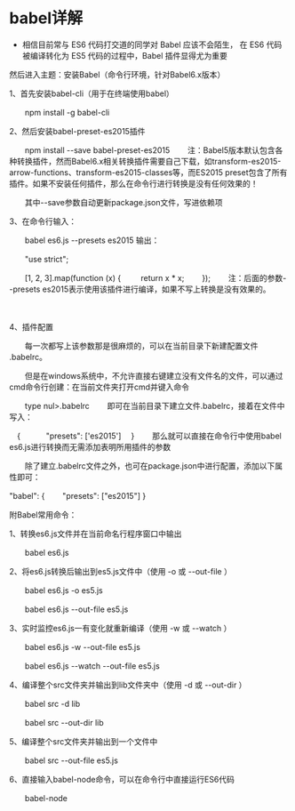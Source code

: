 # babel详解 #

- 相信目前常与 ES6 代码打交道的同学对 Babel 应该不会陌生，
在 ES6 代码被编译转化为 ES5 代码的过程中，Babel 插件显得尤为重要

然后进入主题：安装Babel（命令行环境，针对Babel6.x版本）

 

1、首先安装babel-cli（用于在终端使用babel）  

　　npm install -g babel-cli
 

2、然后安装babel-preset-es2015插件

　　npm install --save babel-preset-es2015
　　注：Babel5版本默认包含各种转换插件，然而Babel6.x相关转换插件需要自己下载，如transform-es2015-arrow-functions、transform-es2015-classes等，而ES2015 preset包含了所有插件。如果不安装任何插件，那么在命令行进行转换是没有任何效果的！

　　其中--save参数自动更新package.json文件，写进依赖项

 

3、在命令行输入：

　　babel es6.js --presets es2015
输出：

　　"use strict";

　　[1, 2, 3].map(function (x) {
　　  return x * x;
　　});
　　注：后面的参数--presets es2015表示使用该插件进行编译，如果不写上转换是没有效果的。

　

4、插件配置

　　每一次都写上该参数那是很麻烦的，可以在当前目录下新建配置文件 .babelrc。

　　但是在windows系统中，不允许直接右键建立没有文件名的文件，可以通过cmd命令行创建：在当前文件夹打开cmd并键入命令

　　type nul>.babelrc
　　即可在当前目录下建立文件.babelrc，接着在文件中写入：

　{
　　　"presets": ['es2015']
　}
　　那么就可以直接在命令行中使用babel es6.js进行转换而无需添加表明所用插件的参数

 

　　除了建立.babelrc文件之外，也可在package.json中进行配置，添加以下属性即可：

  "babel": {
   　　"presets": ["es2015"]
  }
 

附Babel常用命令：

1、转换es6.js文件并在当前命名行程序窗口中输出

　　babel es6.js
 

2、将es6.js转换后输出到es5.js文件中（使用 -o 或 --out-file ）

　　babel es6.js -o es5.js 

　　babel es6.js --out-file es5.js
 

3、实时监控es6.js一有变化就重新编译（使用 -w 或 --watch ）

　　babel es6.js -w --out-file es5.js

　　babel es6.js --watch --out-file es5.js
 

4、编译整个src文件夹并输出到lib文件夹中（使用 -d 或 --out-dir ）

　　babel src -d lib

　　babel src --out-dir lib
 

5、编译整个src文件夹并输出到一个文件中

　　babel src --out-file es5.js
 

6、直接输入babel-node命令，可以在命令行中直接运行ES6代码

　　babel-node
